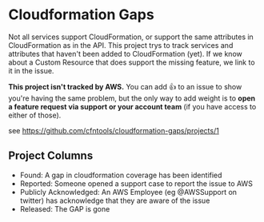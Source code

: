 # Cloudformation Gaps
Not all services support CloudFormation, or support the same attributes in CloudFormation as in the API. This project trys to track services and attributes that haven't been added to CloudFormation (yet). If we know about a Custom Resource that does support the missing feature, we link to it in the issue.

**This project isn't tracked by AWS.** You can add 👍 to an issue to show you're having the same problem, but the only way to add weight is to **open a feature request via support or your account team** (if you have access to either of those).

see https://github.com/cfntools/cloudformation-gaps/projects/1

## Project Columns
- Found: A gap in cloudformation coverage has been identified
- Reported: Someone opened a support case to report the issue to AWS
- Publicly Acknowledged: An AWS Employee (eg @AWSSupport on twitter) has acknowledge that they are aware of the issue
- Released: The GAP is gone
